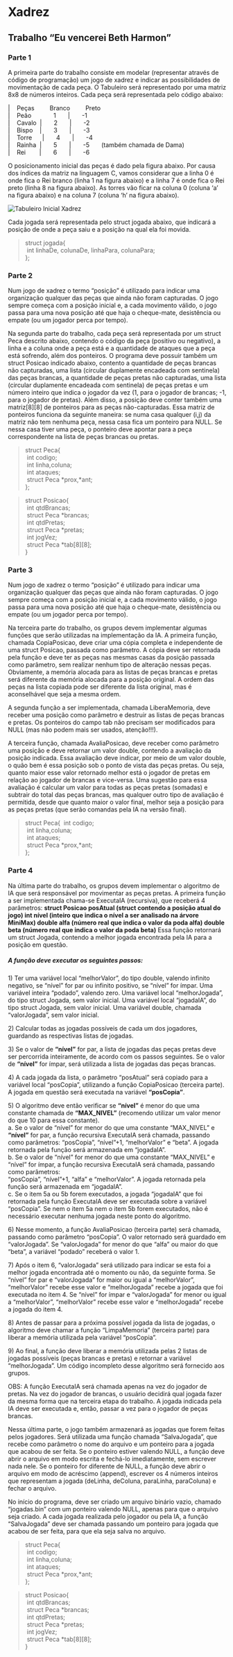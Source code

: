 # Xadrez
## Trabalho “Eu vencerei Beth Harmon”
### Parte 1
<p>A primeira parte do trabalho consiste em modelar (representar através de código de programação) um jogo de xadrez e indicar as possibilidades de movimentação de cada peça. O 
Tabuleiro será representado por uma matriz 8x8 de números inteiros. Cada peça será representada pelo código abaixo: <p/>
| &nbsp; &nbsp;Peças &nbsp; &nbsp; &nbsp; &nbsp; Branco &nbsp; &nbsp; &nbsp; &nbsp; Preto &nbsp; &nbsp;  <br/>
| &nbsp; &nbsp;Peão &nbsp; &nbsp; &nbsp; &nbsp; &nbsp; &nbsp; 1 &nbsp; &nbsp; &nbsp; | &nbsp; &nbsp; &nbsp; -1 &nbsp; &nbsp; &nbsp;  <br/>
| &nbsp; &nbsp;Cavalo &nbsp;| &nbsp; &nbsp; &nbsp; 2 &nbsp; &nbsp; &nbsp; | &nbsp; &nbsp; &nbsp; -2 &nbsp; &nbsp; &nbsp;  <br/>
| &nbsp; &nbsp;Bispo &nbsp; &nbsp;| &nbsp; &nbsp; &nbsp; 3 &nbsp; &nbsp; &nbsp; | &nbsp; &nbsp; &nbsp; -3 &nbsp; &nbsp; &nbsp;  <br/>
| &nbsp; &nbsp;Torre &nbsp; &nbsp; &nbsp;| &nbsp; &nbsp; &nbsp; 4 &nbsp; &nbsp; &nbsp; | &nbsp; &nbsp; &nbsp; -4 &nbsp; &nbsp; &nbsp;  <br/>
| &nbsp; &nbsp;Rainha &nbsp;| &nbsp; &nbsp; &nbsp; 5 &nbsp; &nbsp; &nbsp; | &nbsp; &nbsp; &nbsp; -5 &nbsp; &nbsp; &nbsp;  (também chamada de Dama) <br/> 
| &nbsp; &nbsp;Rei &nbsp; &nbsp; &nbsp; &nbsp;| &nbsp; &nbsp; &nbsp; 6 &nbsp; &nbsp; &nbsp; | &nbsp; &nbsp; &nbsp; -6 &nbsp; &nbsp; &nbsp;  <br/>

<p>O posicionamento inicial das peças é dado pela figura abaixo. Por causa dos índices da matriz na
linguagem C, vamos considerar que a linha 0 é onde fica o Rei branco (linha 1 na figura abaixo) e a
linha 7 é onde fica o Rei preto (linha 8 na figura abaixo). As torres vão ficar na coluna 0 (coluna ‘a’
na figura abaixo) e na coluna 7 (coluna ‘h’ na figura abaixo). <p/>

<img src="http://comojogarxadrez.com.br/uploads/1/1/3/9/113979129/como-jogar-xadrez-posi-o-inicial_orig.png" alt="Tabuleiro Inicial Xadrez" />

Cada jogada será representada pelo struct jogada abaixo, que indicará a posição de onde a peça saiu e a posição na qual ela foi movida. <br/>

<blockquote>
  struct jogada{<br/>
&nbsp;int linhaDe, colunaDe, linhaPara, colunaPara;<br/>
};</blockquote>

### Parte 2

<p>Num jogo de xadrez o termo “posição” é utilizado para indicar uma organização qualquer das
peças que ainda não foram capturadas. O jogo sempre começa com a posição inicial e, a cada
movimento válido, o jogo passa para uma nova posição até que haja o cheque-mate, desistência ou
empate (ou um jogador perca por tempo).</p>
<p>Na segunda parte do trabalho, cada peça será representada por um struct Peca descrito abaixo,
contendo o código da peça (positivo ou negativo), a linha e a coluna onde a peça está e a
quantidade de ataques que a peça está sofrendo, além dos ponteiros. O programa deve possuir
também um struct Posicao indicado abaixo, contento a quantidade de peças brancas não
capturadas, uma lista (circular duplamente encadeada com sentinela) das peças brancas, a
quantidade de peças pretas não capturadas, uma lista (circular duplamente encadeada com
sentinela) de peças pretas e um número inteiro que indica o jogador da vez (1, para o jogador de
brancas; -1, para o jogador de pretas). Além disso, a posição deve conter também uma matriz[8][8]
de ponteiros para as peças não-capturadas. Essa matriz de ponteiros funciona da seguinte maneira:
se numa casa qualquer (i,j) da matriz não tem nenhuma peça, nessa casa fica um ponteiro para
NULL. Se nessa casa tiver uma peça, o ponteiro deve apontar para a peça correspondente na lista
de peças brancas ou pretas.</p>

<blockquote>
  struct Peca{<br/>
  &nbsp;int codigo;<br/>
  &nbsp;int linha,coluna;<br/>
  &nbsp;int ataques;<br/>
  &nbsp;struct Peca *prox,*ant;<br/>
};
</blockquote>

<blockquote>
  struct Posicao{ <br/>
  &nbsp;int qtdBrancas;<br/>
  &nbsp;struct Peca *brancas;<br/>
  &nbsp;int qtdPretas;<br/>
  &nbsp;struct Peca *pretas;<br/>
  &nbsp;int jogVez;<br/>
  &nbsp;struct Peca *tab[8][8];<br/>
}
 </blockquote>

### Parte 3

<p>Num jogo de xadrez o termo “posição” é utilizado para indicar uma organização qualquer das
peças que ainda não foram capturadas. O jogo sempre começa com a posição inicial e, a cada
movimento válido, o jogo passa para uma nova posição até que haja o cheque-mate, desistência ou
empate (ou um jogador perca por tempo).</p>
<p>Na terceira parte do trabalho, os grupos devem implementar algumas funções que serão utilizadas
na implementação da IA. A primeira função, chamada CopiaPosicao, deve criar uma cópia completa
e independente de uma struct Posicao, passada como parâmetro. A cópia deve ser retornada pela
função e deve ter as peças nas mesmas casas da posição passada como parâmetro, sem realizar
nenhum tipo de alteração nessas peças. Obviamente, a memória alocada para as listas de peças
brancas e pretas será diferente da memória alocada para a posição original. A ordem das peças na
lista copiada pode ser diferente da lista original, mas é aconselhável que seja a mesma ordem.</p>
<p>A segunda função a ser implementada, chamada LiberaMemoria, deve receber uma posição como
parâmetro e destruir as listas de peças brancas e pretas. Os ponteiros do campo tab não precisam
ser modificados para NULL (mas não podem mais ser usados, atenção!!!).</p>
<p>A terceira função, chamada AvaliaPosicao, deve receber como parâmetro uma posição e deve
retornar um valor double, contendo a avaliação da posição indicada. Essa avaliação deve indicar,
por meio de um valor double, o quão bem é essa posição sob o ponto de vista das peças pretas. Ou
seja, quanto maior esse valor retornado melhor está o jogador de pretas em relação ao jogador de
brancas e vice-versa. Uma sugestão para essa avaliação é calcular um valor para todas as peças
pretas (somadas) e subtrair do total das peças brancas, mas qualquer outro tipo de avaliação é
permitida, desde que quanto maior o valor final, melhor seja a posição para as peças pretas (que
serão comandas pela IA na versão final).</p>

  <blockquote>
  struct Peca{
  &nbsp;int codigo;<br/>
  &nbsp;int linha,coluna;<br/>
  &nbsp;int ataques;<br/>
  &nbsp;struct Peca *prox,*ant;<br/>
};
  </blockquote>
  
  ### Parte 4
  
<p>Na última parte do trabalho, os grupos devem implementar o algoritmo de IA que será responsável
por movimentar as peças pretas. A primeira função a ser implementada chama-se ExecutaIA
(recursiva), que receberá 4 parâmetros:
<strong>struct Posicao posAtual (struct contendo a posição atual do jogo)
int nível (inteiro que indica o nível a ser analisado na árvore MiniMax)
double alfa (número real que indica o valor da poda alfa)
double beta (número real que indica o valor da poda beta)</strong>
Essa função retornará um struct Jogada, contendo a melhor jogada encontrada pela IA para a
posição em questão.<p/>

  ##### A função deve executar os seguintes passos:
<p>1) Ter uma variável local “melhorValor”, do tipo double, valendo infinito negativo, se “nível” for
par ou infinito positivo, se “nível” for ímpar. Uma variável inteira “podado”, valendo zero. Uma
variável local “melhorJogada”, do tipo struct Jogada, sem valor inicial. Uma variável local
“jogadaIA”, do tipo struct Jogada, sem valor inicial. Uma variável double, chamada
“valorJogada”, sem valor inicial.</p>
<p>2) Calcular todas as jogadas possíveis de cada um dos jogadores, guardando as respectivas listas
de jogadas.</p>
<p>3) Se o valor de <strong>“nível”</strong> for par, a lista de jogadas das peças pretas deve ser percorrida
inteiramente, de acordo com os passos seguintes. Se o valor de <strong>“nível”</strong> for ímpar, será utilizada
a lista de jogadas das peças brancas.</p>
<p>4) A cada jogada da lista, o parâmetro “posAtual” será copiado para a variável local “posCopia”,
utilizando a função CopiaPosicao (terceira parte). A jogada em questão será executada na
variável <strong>“posCopia”</strong>.</p>
<p>5) O algoritmo deve então verificar se <strong>“nível”</strong> é menor do que uma constante chamada de
<strong>“MAX_NIVEL”</strong> (recomendo utilizar um valor menor do que 10 para essa constante).<br/>
a. Se o valor de “nível” for menor do que uma constante “MAX_NIVEL” e <strong>“nível”</strong> for par, a
função recursiva ExecutaIA será chamada, passando como parâmetros: “posCopia”,
“nível”+1, “melhorValor” e “beta”. A jogada retornada pela função será armazenada
em “jogadaIA”.<br/>
b. Se o valor de “nível” for menor do que uma constante “MAX_NIVEL” e “nível” for
ímpar, a função recursiva ExecutaIA será chamada, passando como parâmetros:<br/>
“posCopia”, “nível”+1, “alfa” e “melhorValor”. A jogada retornada pela função será
armazenada em “jogadaIA”.<br/>
c. Se o item 5a ou 5b forem executados, a jogada “jogadaIA” que foi retornada pela
função ExecutaIA deve ser executada sobre a variável “posCopia”. Se nem o item 5a
nem o item 5b forem executados, não é necessário executar nenhuma jogada neste
ponto do algoritmo.</p>

<p>6) Nesse momento, a função AvaliaPosicao (terceira parte) será chamada, passando como
parâmetro “posCopia”. O valor retornado será guardado em “valorJogada”. Se “valorJogada”
for menor do que “alfa” ou maior do que “beta”, a variável “podado” receberá o valor 1.</p>
<p>7) Após o item 6, “valorJogada” será utilizado para indicar se esta foi a melhor jogada encontrada
até o momento ou não, da seguinte forma. Se “nível” for par e “valorJogada” for maior ou igual
a “melhorValor”, “melhorValor” recebe esse valor e “melhorJogada” recebe a jogada que foi
executada no item 4. Se “nível” for ímpar e “valorJogada” for menor ou igual a “melhorValor”,
“melhorValor” recebe esse valor e “melhorJogada” recebe a jogada do item 4.</p>
<p>8) Antes de passar para a próxima possível jogada da lista de jogadas, o algoritmo deve chamar a
função “LimpaMemoria” (terceira parte) para liberar a memória utilizada pela variável “posCopia”.</p>
<p>9) Ao final, a função deve liberar a memória utilizada pelas 2 listas de jogadas possíveis (peças
brancas e pretas) e retornar a variável “melhorJogada”. Um código incompleto desse algoritmo
será fornecido aos grupos.</p>

<p>OBS: A função ExecutaIA será chamada apenas na vez do jogador de pretas. Na vez do jogador de
brancas, o usuário decidirá qual jogada fazer da mesma forma que na terceira etapa do trabalho. A
jogada indicada pela IA deve ser executada e, então, passar a vez para o jogador de peças brancas.</p>
<p>Nessa última parte, o jogo também armazenará as jogadas que forem feitas pelos jogadores. Será
utilizada uma função chamada “SalvaJogada”, que recebe como parâmetro o nome do arquivo e
um ponteiro para a jogada que acabou de ser feita. Se o ponteiro estiver valendo NULL, a função
deve abrir o arquivo em modo escrita e fechá-lo imediatamente, sem escrever nada nele. Se o
ponteiro for diferente de NULL, a função deve abrir o arquivo em modo de acréscimo (append),
escrever os 4 números inteiros que representam a jogada (deLinha, deColuna, paraLinha,
paraColuna) e fechar o arquivo.</p>
<p>No início do programa, deve ser criado um arquivo binário vazio, chamado “jogadas.bin” com um
ponteiro valendo NULL, apenas para que o arquivo seja criado. A cada jogada realizada pelo
jogador ou pela IA, a função “SalvaJogada” deve ser chamada passando um ponteiro para jogada
que acabou de ser feita, para que ela seja salva no arquivo.</p>

  <blockquote>
  struct Peca{<br/>
  &nbsp;int codigo;<br/>
  &nbsp;int linha,coluna;<br/>
  &nbsp;int ataques;<br/>
  &nbsp;struct Peca *prox,*ant;<br/>
  };
  </blockquote>
  
  <blockquote>
  struct Posicao{<br/>
  &nbsp;int qtdBrancas;<br/>
  &nbsp;struct Peca *brancas;<br/>
  &nbsp;int qtdPretas;<br/>
  &nbsp;struct Peca *pretas;<br/>
  &nbsp;int jogVez;<br/>
  &nbsp;struct Peca *tab[8][8];<br/>
}
 </blockquote>
